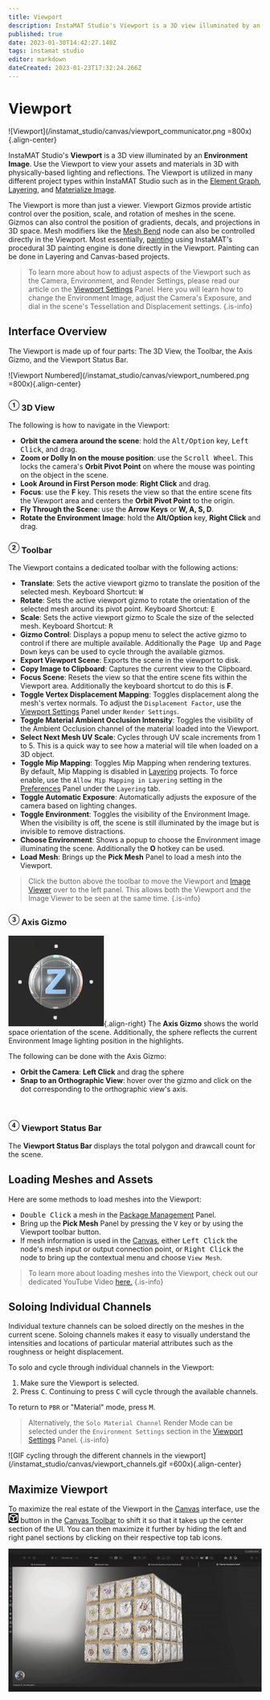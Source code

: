 ```yaml
---
title: Viewport
description: InstaMAT Studio's Viewport is a 3D view illuminated by an Environment Image. Use the Viewport to view your assets and materials in 3D with physically-based lighting and reflections.
published: true
date: 2023-01-30T14:42:27.140Z
tags: instamat studio
editor: markdown
dateCreated: 2023-01-23T17:32:24.266Z
---
```


# Viewport

![Viewport](/instamat_studio/canvas/viewport_communicator.png =800x){.align-center}
<!-- Temporary image -->

InstaMAT Studio's **Viewport** is a 3D view illuminated by an **Environment Image**. Use the Viewport to view your assets and materials in 3D with physically-based lighting and reflections. The Viewport is utilized in many different project types within InstaMAT Studio such as in the <a href="">Element Graph</a>, <a href="">Layering</a>, and <a href="">Materialize Image</a>.

The Viewport is more than just a viewer. Viewport Gizmos provide artistic control over the position, scale, and rotation of meshes in the scene. Gizmos can also control the position of gradients, decals, and projections in 3D space. Mesh modifiers like the <a href="">Mesh Bend</a> node can also be controlled directly in the Viewport. Most essentially, <a href="">painting</a> using InstaMAT's procedural 3D painting engine is done directly in the Viewport. Painting can be done in Layering and Canvas-based projects.

> To learn more about how to adjust aspects of the Viewport such as the Camera, Environment, and Render Settings, please read our article on the <a href="">Viewport Settings</a> Panel. Here you will learn how to change the Environment Image, adjust the Camera's Exposure, and dial in the scene's Tessellation and Displacement settings.
{.is-info}

## Interface Overview

The Viewport is made up of four parts: The 3D View, the Toolbar, the Axis Gizmo, and the Viewport Status Bar.

![Viewport Numbered](/instamat_studio/canvas/viewport_numbered.png =800x){.align-center}

### <img src="/instamat_studio/canvas/1.png" alt="1" width="22"/> 3D View

The following is how to navigate in the Viewport:

- **Orbit the camera around the scene**: hold the <kbd>Alt/Option</kbd> key, <kbd>Left Click</kbd>, and drag.
- **Zoom or Dolly In on the mouse position**: use the <kbd>Scroll Wheel</kbd>. This locks the camera's **Orbit Pivot Point** on where the mouse was pointing on the object in the scene.
- **Look Around in First Person mode**: **Right Click** and drag.
- **Focus**:  use the **F** key. This resets the view so that the entire scene fits the Viewport area and centers the **Orbit Pivot Point** to the origin.
- **Fly Through the Scene**: use the **Arrow Keys** or **W, A, S, D**.
- **Rotate the Environment Image**: hold the **Alt/Option** key, **Right Click** and drag.

### <img src="/instamat_studio/canvas/2.png" alt="2" width="22"/> Toolbar

The Viewport contains a dedicated toolbar with the following actions:

- <i class="fa-regular fa-arrows-up-down-left-right"></i> **Translate**: Sets the active viewport gizmo to translate the position of the selected mesh. Keyboard Shortcut: <kbd>W</kbd>
- <i class="fa-regular fa-rotate"></i> **Rotate**: Sets the active viewport gizmo to rotate the orientation of the selected mesh around its pivot point. Keyboard Shortcut: <kbd>E</kbd>
- <i class="fa-regular fa-maximize"></i> **Scale**: Sets the active viewport gizmo to Scale the size of the selected mesh. Keyboard Shortcut: <kbd>R</kbd>
- <i class="fa-regular fa-solar-system"></i> **Gizmo Control**: Displays a popup menu to select the active gizmo to control if there are multiple available. Additionally the <kbd>Page Up</kbd> and <kbd>Page Down</kbd> keys can be used to cycle through the available gizmos.
- <i class="fa-regular fa-floppy-disk"></i> **Export Viewport Scene**: Exports the scene in the viewport to disk.
- <i class="fa-regular fa-clipboard"></i> **Copy Image to Clipboard**: Captures the current view to the Clipboard.
- <i class="fa-regular fa-crosshairs"></i> **Focus Scene**: Resets the view so that the entire scene fits within the Viewport area. Additionally the keyboard shortcut to do this is **F**.
- <i class="fa-regular fa-water-arrow-up"></i> **Toggle Vertex Displacement Mapping**: Toggles displacement along the mesh's vertex normals. To adjust the `Displacement Factor`, use the <a href="">Viewport Settings</a> Panel under `Render Settings`.
- <i class="fa-regular fa-eclipse"></i> **Toggle Material Ambient Occlusion Intensity**: Toggles the visibility of the Ambient Occlusion channel of the material loaded into the Viewport.
- <i class="fa-regular fa-1"></i> **Select Next Mesh UV Scale**: Cycles through UV scale increments from 1 to 5. This is a quick way to see how a material will tile when loaded on a 3D object.
- <i class="fa-regular fa-game-board"></i> **Toggle Mip Mapping**: Toggles Mip Mapping when rendering textures. By default, Mip Mapping is disabled in <a href="">Layering</a> projects. To force enable, use the `Allow Mip Mapping in Layering` setting in the <a href="">Preferences</a> Panel under the `Layering` tab.
- <i class="fa-regular fa-game-board"></i> **Toggle Automatic Exposure**: Automatically adjusts the exposure of the camera based on lighting changes.
- <i class="fa-regular fa-mountains"></i> **Toggle Environment**: Toggles the visibility of the Environment Image. When the visibility is off, the scene is still illuminated by the image but is invisible to remove distractions.
- <i class="fa-regular fa-presentation-screen"></i>**Choose Environment**: Shows a popup to choose the Environment image illuminating the scene. Additionally the **O** hotkey can be used.
- <i class="fa-regular fa-cube"></i> **Load Mesh**: Brings up the **Pick Mesh** Panel to load a mesh into the Viewport.

> Click the <i class="fa-regular fa-square-arrow-left"></i> button above the toolbar to move the Viewport and <a href="Image_Viewer.html">Image Viewer</a> over to the left panel. This allows both the Viewport and the Image Viewer to be seen at the same time.
{.is-info}

### <img src="/instamat_studio/canvas/3.png" alt="3" width="22"/> Axis Gizmo

![Axis Gizmo](/instamat_studio/canvas/viewport_gizmo.png){.align-right} The **Axis Gizmo** shows the world space orientation of the scene. Additionally, the sphere reflects the current Environment Image lighting position in the highlights. 

The following can be done with the Axis Gizmo:

- **Orbit the Camera**: **Left Click** and drag the sphere
- **Snap to an Orthographic View**: hover over the gizmo and click on the dot corresponding to the orthographic view's axis.
<br style="clear: right;"/>

### <img src="/instamat_studio/canvas/4.png" alt="4" width="22"/> Viewport Status Bar

The **Viewport Status Bar** displays the total polygon and drawcall count for the scene.

## Loading Meshes and Assets

Here are some methods to load meshes into the Viewport:

- <kbd>Double Click</kbd> a mesh in the <a href="">Package Management</a> Panel.
- Bring up the **Pick Mesh** Panel by pressing the <kbd>V</kbd> key or by using the <i class="fa-regular fa-cube"></i> Viewport toolbar button.
- If mesh information is used in the <a href="">Canvas</a>, either <kbd>Left Click</kbd> the node's mesh input or output connection point, or <kbd>Right Click</kbd> the node to bring up the contextual menu and choose `View Mesh`.

> To learn more about loading meshes into the Viewport, check out our dedicated YouTube Video <a href="">here.</a>
{.is-info}

## Soloing Individual Channels

Individual texture channels can be soloed directly on the meshes in the current scene. Soloing channels makes it easy to visually understand the intensities and locations of particular material attributes such as the roughness or height displacement.

To solo and cycle through individual channels in the Viewport:

1. Make sure the Viewport is selected.
2. Press <kbd>C</kbd>. Continuing to press <kbd>C</kbd> will cycle through the available channels.

To return to `PBR` or "Material" mode, press <kbd>M</kbd>.

> Alternatively, the `Solo Material Channel` Render Mode can be selected under the `Environment Settings` section in the <a href="">Viewport Settings</a> Panel.
{.is-info}

![GIF cycling through the different channels in the viewport](/instamat_studio/canvas/viewport_channels.gif =600x){.align-center}

## Maximize Viewport

To maximize the real estate of the Viewport in the <a href="">Canvas</a> interface, use the ![Viewport Icon](/instamat_studio/canvas/viewport.png) button in the <a href="">Canvas Toolbar</a> to shift it so that it takes up the center section of the UI. You can then maximize it further by hiding the left and right panel sections by clicking on their respective top tab icons.

<img src="/instamat_studio/canvas/viewport_maximized.jpg" alt="GIF of maximizing the Viewport size" />

<!-- Originally had a GIF here but it was 10MB and wouldn't upload even after the change by Rogiel -->